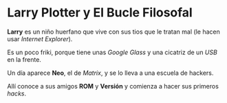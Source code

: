 # Larry Plotter y El Bucle Filosofal

**Larry** es un niño huerfano que vive con sus tios que le tratan mal (le hacen usar *Internet Explorer*).

Es un poco friki, porque tiene unas *Google Glass* y una cicatriz de un *USB* en la frente.

Un día aparece **Neo**, el de *Matrix*, y se lo lleva a una escuela de hackers. 

Allí conoce a sus amigos **ROM** y **Versión** y comienza a hacer sus primeros *hacks*.
